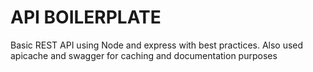 # API BOILERPLATE
Basic REST API using Node and express with best practices. Also used apicache and swagger for caching and documentation purposes
